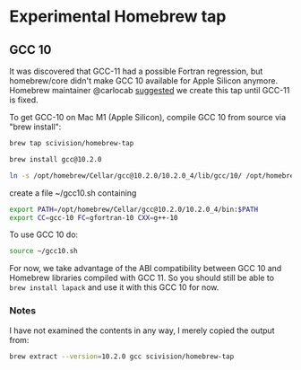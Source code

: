 # Experimental Homebrew tap


## GCC 10

It was discovered that GCC-11 had a possible Fortran regression, but homebrew/core didn't make GCC 10 available for Apple Silicon anymore.
Homebrew maintainer @carlocab
[suggested](https://github.com/Homebrew/discussions/discussions/1443#discussioncomment-719680)
we create this tap until GCC-11 is fixed.

To get GCC-10 on Mac M1 (Apple Silicon), compile GCC 10 from source via "brew install":

```sh
brew tap scivision/homebrew-tap

brew install gcc@10.2.0

ln -s /opt/homebrew/Cellar/gcc@10.2.0/10.2.0_4/lib/gcc/10/ /opt/homebrew/lib/gcc/10
```

create a file ~/gcc10.sh containing
```sh
export PATH=/opt/homebrew/Cellar/gcc@10.2.0/10.2.0_4/bin:$PATH
export CC=gcc-10 FC=gfortran-10 CXX=g++-10
```

To use GCC 10 do:

```sh
source ~/gcc10.sh
```

For now, we take advantage of the ABI compatibility between GCC 10 and Homebrew libraries compiled with GCC 11.
So you should still be able to `brew install lapack` and use it with this GCC 10 for now.

### Notes

I have not examined the contents in any way, I merely copied the output from:

```sh
brew extract --version=10.2.0 gcc scivision/homebrew-tap
```
